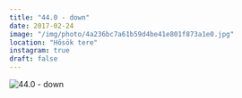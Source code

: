 ```yaml
---
title: "44.0 - down"
date: 2017-02-24
image: "/img/photo/4a236bc7a61b59d4be41e801f873a1e0.jpg"
location: "Hősök tere"
instagram: true
draft: false
---
```


![44.0 - down](/img/photo/4a236bc7a61b59d4be41e801f873a1e0.jpg)
